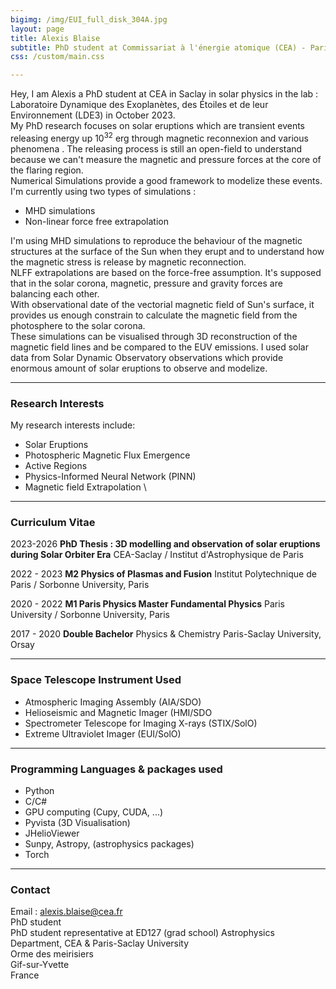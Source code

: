 ```yaml
---
bigimg: /img/EUI_full_disk_304A.jpg
layout: page
title: Alexis Blaise
subtitle: PhD student at Commissariat à l'énergie atomique (CEA) - Paris-Saclay University
css: /custom/main.css

---
```


Hey, I am Alexis a PhD student at CEA in Saclay in solar physics in the lab : Laboratoire Dynamique des Exoplanètes, des Étoiles et de leur Environnement (LDE3) in October 2023. \
My PhD research focuses on solar eruptions which are transient events releasing energy up $10^{32}$ erg through magnetic reconnexion and various phenomena . The releasing process is still an open-field to understand because we can't measure the magnetic and pressure forces at the core of the flaring region.\
Numerical Simulations provide a good framework to modelize these events. I'm currently using two types of simulations :
  - MHD simulations
  - Non-linear force free extrapolation

I'm using MHD simulations to reproduce the behaviour of the magnetic structures at the surface of the Sun when they erupt and to understand how the magnetic stress is release by magnetic reconnection.\
NLFF extrapolations are based on the force-free assumption. It's supposed that in the solar corona, magnetic, pressure and gravity forces are balancing each other.\
With observational date of the vectorial magnetic field of Sun's surface, it provides us enough constrain to calculate the magnetic field from the photosphere to the solar corona.\
These simulations can be visualised through 3D reconstruction of the magnetic field lines and be compared to the EUV emissions. I used solar data from Solar Dynamic Observatory observations which provide enormous amount of solar eruptions to observe and modelize.

---

### Research Interests
My research interests include:
- Solar Eruptions
- Photospheric Magnetic Flux Emergence
- Active Regions
- Physics-Informed Neural Network (PINN)
- Magnetic field Extrapolation \

---

### Curriculum Vitae
2023-2026
**PhD Thesis : 3D modelling and observation of solar eruptions during Solar Orbiter Era**
CEA-Saclay / Institut d'Astrophysique de Paris

2022 - 2023
**M2 Physics of Plasmas and Fusion**
Institut Polytechnique de Paris / Sorbonne University, Paris

2020 - 2022
**M1 Paris Physics Master Fundamental Physics**
Paris University / Sorbonne University, Paris


2017 - 2020
**Double Bachelor**
Physics & Chemistry
Paris-Saclay University, Orsay

---
### Space Telescope Instrument Used 

- Atmospheric Imaging Assembly (AIA/SDO)
- Helioseismic and Magnetic Imager (HMI/SDO
- Spectrometer Telescope for Imaging X-rays (STIX/SolO)
- Extreme Ultraviolet Imager (EUI/SolO)

---
### Programming Languages & packages used

- Python
- C/C#
- GPU computing (Cupy, CUDA, ...)
- Pyvista (3D Visualisation)
- JHelioViewer
- Sunpy, Astropy, (astrophysics packages)
- Torch

---

### Contact
Email : alexis.blaise@cea.fr     <br />
PhD student <br />
PhD student representative at ED127 (grad school)
Astrophysics Department, CEA & Paris-Saclay University <br />
Orme des meirisiers<br />
Gif-sur-Yvette <br />
France     <br />
